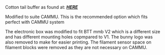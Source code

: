 Cotton tail buffer as found at: [***HERE***](https://github.com/Enraged-Rabbit-Community/ERCF_v2/tree/master/Recommended_Options/ERCT_Buffer)

Modified to suite CAMMU. 
This is the recommended option which fits perfect with CAMMU system

The electronic box was modified to fit BTT mmb V2 which is a different size and has different mounting holes copmpared to V1.
The bunny logo was also removed to make for easier printing.
The filament sensor space on filament blocks were removed as they are not necessary on CAMMU.
